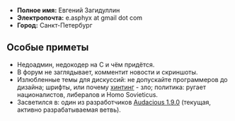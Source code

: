   - **Полное имя:** Евгений Загидуллин
  - **Электропочта:** e.asphyx at gmail dot com
  - **Город:** Санкт-Петербург

## Особые приметы

  - Недоадмин, недокодер на C и чём придётся.
  - В форум не заглядывает, комментит новости и скриншоты.
  - Излюбленные темы для дискуссий: не допускайте программеров до
    дизайна; шрифты, или почему
    [хинтинг](http://en.wikipedia.org/wiki/Font_hinting) - зло;
    политика: ругает националистов, либералов и Homo Sovieticus.
  - Засветился в: один из разработчиков
    [Audacious 1.9.0](http://hg.atheme.org/audacious) (текущая, активно
    разрабатываемая ветвь).